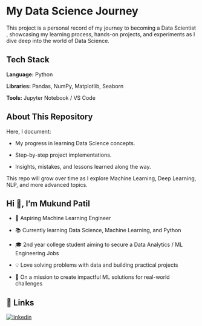 
# My Data Science Journey

This project is a personal record of my journey to becoming a Data Scientist , showcasing my learning process, hands-on projects, and experiments as I dive deep into the world of Data Science.

## Tech Stack

**Language:** Python

**Libraries:** Pandas, NumPy, Matplotlib, Seaborn 

**Tools:** Jupyter Notebook / VS Code

##  About This Repository
Here, I document:

- My progress in learning Data Science concepts.

- Step-by-step project implementations.

- Insights, mistakes, and lessons learned along the way.

This repo will grow over time as I explore Machine Learning, Deep Learning, NLP, and more advanced topics.

## Hi 👋, I’m Mukund Patil

- 🎯 Aspiring Machine Learning Engineer

- 📚 Currently learning Data Science, Machine Learning, and Python

- 🎓 2nd year college student aiming to secure a Data Analytics / ML Engineering Jobs

- 💡 Love solving problems with data and building practical projects

- 🚀 On a mission to create impactful ML solutions for real-world challenges


## 🔗 Links

[![linkedin](https://img.shields.io/badge/linkedin-0A66C2?style=for-the-badge&logo=linkedin&logoColor=white)](https://www.linkedin.com/in/mukund-patil-423024316)



